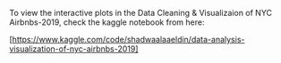 To view the interactive plots in the Data Cleaning & Visualizaion of NYC Airbnbs-2019, check the kaggle notebook from here:

[https://www.kaggle.com/code/shadwaalaaeldin/data-analysis-visualization-of-nyc-airbnbs-2019]
